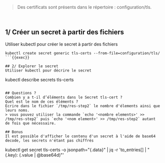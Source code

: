 > Des certificats sont présents dans le répertoire : configuration/tls.
<br>

## 1/ Créer un secret à partir des fichiers
Utiliser kubectl pour créer le secret à partir des fichiers
```
kubectl create secret generic tls-certs --from-file=configuration/tls/
```{{exec}}

## 2/ Explorer le secret
Utiliser kubectl pour décrire le secret
```
kubectl describe secrets tls-certs
```{{exec}}

## Questions ?
Combien y a t-il d’éléments dans le Secret tls-cert ?  
Quel est le nom de ces éléments ?  
Ecrire dans le fichier `/tmp/res-step2` le nombre d'élements ainsi que leurs noms.  
> vous pouvez utiliser la commande `echo '<nombre elements>' >> /tmp/res-step2` puis `echo '<nom element>' >> /tmp/res-step2` autant de fois que nécessaire.

## Bonus
Il est possible d'afficher le contenu d'un secret à l'aide de base64 decode, les secrets n'étant pas chiffrés
```
kubectl get secret tls-certs -o jsonpath="{.data}" | jq -r 'to_entries[] | "\(.key): \(.value | @base64d)"'
```{{exec}}